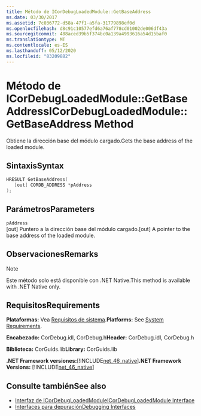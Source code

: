```yaml
---
title: Método de ICorDebugLoadedModule::GetBaseAddress
ms.date: 03/30/2017
ms.assetid: 7c036772-d58a-47f1-a5fa-31779898ef0d
ms.openlocfilehash: d8c91c10577efd6a76af778cd01002de006df43a
ms.sourcegitcommit: 488aced39b5f374bc0a139a4993616a54d15baf0
ms.translationtype: MT
ms.contentlocale: es-ES
ms.lasthandoff: 05/12/2020
ms.locfileid: "83209882"
---
```

# <a name="icordebugloadedmodulegetbaseaddress-method"></a><span data-ttu-id="61b59-102">Método de ICorDebugLoadedModule::GetBaseAddress</span><span class="sxs-lookup"><span data-stu-id="61b59-102">ICorDebugLoadedModule::GetBaseAddress Method</span></span>
<span data-ttu-id="61b59-103">Obtiene la dirección base del módulo cargado.</span><span class="sxs-lookup"><span data-stu-id="61b59-103">Gets the base address of the loaded module.</span></span>  
  
## <a name="syntax"></a><span data-ttu-id="61b59-104">Sintaxis</span><span class="sxs-lookup"><span data-stu-id="61b59-104">Syntax</span></span>  
  
```cpp  
HRESULT GetBaseAddress(  
   [out] CORDB_ADDRESS *pAddress  
);  
```  
  
## <a name="parameters"></a><span data-ttu-id="61b59-105">Parámetros</span><span class="sxs-lookup"><span data-stu-id="61b59-105">Parameters</span></span>  
 `pAddress`  
 <span data-ttu-id="61b59-106">[out] Puntero a la dirección base del módulo cargado.</span><span class="sxs-lookup"><span data-stu-id="61b59-106">[out] A pointer to the base address of the loaded module.</span></span>  
  
## <a name="remarks"></a><span data-ttu-id="61b59-107">Observaciones</span><span class="sxs-lookup"><span data-stu-id="61b59-107">Remarks</span></span>  
  
> [!NOTE]
> <span data-ttu-id="61b59-108">Este método solo está disponible con .NET Native.</span><span class="sxs-lookup"><span data-stu-id="61b59-108">This method is available with .NET Native only.</span></span>  
  
## <a name="requirements"></a><span data-ttu-id="61b59-109">Requisitos</span><span class="sxs-lookup"><span data-stu-id="61b59-109">Requirements</span></span>  
 <span data-ttu-id="61b59-110">**Plataformas:** Vea [Requisitos de sistema](../../get-started/system-requirements.md).</span><span class="sxs-lookup"><span data-stu-id="61b59-110">**Platforms:** See [System Requirements](../../get-started/system-requirements.md).</span></span>  
  
 <span data-ttu-id="61b59-111">**Encabezado:** CorDebug.idl, CorDebug.h</span><span class="sxs-lookup"><span data-stu-id="61b59-111">**Header:** CorDebug.idl, CorDebug.h</span></span>  
  
 <span data-ttu-id="61b59-112">**Biblioteca:** CorGuids.lib</span><span class="sxs-lookup"><span data-stu-id="61b59-112">**Library:** CorGuids.lib</span></span>  
  
 <span data-ttu-id="61b59-113">**.NET Framework versiones:**[!INCLUDE[net_46_native](../../../../includes/net-46-native-md.md)]</span><span class="sxs-lookup"><span data-stu-id="61b59-113">**.NET Framework Versions:** [!INCLUDE[net_46_native](../../../../includes/net-46-native-md.md)]</span></span>  
  
## <a name="see-also"></a><span data-ttu-id="61b59-114">Consulte también</span><span class="sxs-lookup"><span data-stu-id="61b59-114">See also</span></span>

- [<span data-ttu-id="61b59-115">Interfaz de ICorDebugLoadedModule</span><span class="sxs-lookup"><span data-stu-id="61b59-115">ICorDebugLoadedModule Interface</span></span>](icordebugloadedmodule-interface.md)
- [<span data-ttu-id="61b59-116">Interfaces para depuración</span><span class="sxs-lookup"><span data-stu-id="61b59-116">Debugging Interfaces</span></span>](debugging-interfaces.md)
